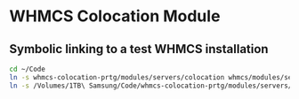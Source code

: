 # WHMCS Colocation Module #

## Symbolic linking to a test WHMCS installation

```bash
cd ~/Code
ln -s whmcs-colocation-prtg/modules/servers/colocation whmcs/modules/servers/colocation
ln -s /Volumes/1TB\ Samsung/Code/whmcs-colocation-prtg/modules/servers/colocation /Volumes/1TB\ Samsung/Code/whmcs/modules/servers
```


